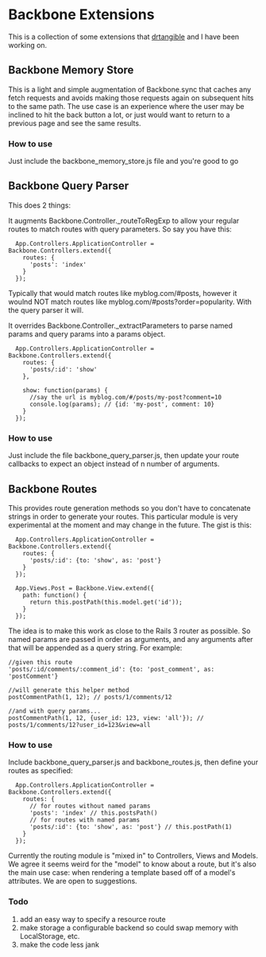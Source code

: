 # Backbone Extensions
This is a collection of some extensions that [drtangible](https://github.com/drtangible) and I have been working on. 

## Backbone Memory Store
This is a light and simple augmentation of Backbone.sync that caches any fetch requests and avoids making those requests again on subsequent hits to the same path. The use case is an experience where the user may be inclined to hit the back button a lot, or just would want to return to a previous page and see the same results. 

### How to use
Just include the backbone_memory_store.js file and you're good to go

## Backbone Query Parser
This does 2 things:

It augments Backbone.Controller._routeToRegExp to allow your regular routes to match routes with query parameters. So say you have this:

      App.Controllers.ApplicationController = Backbone.Controllers.extend({
        routes: {
          'posts': 'index'
        }
      });

Typically that would match routes like myblog.com/#posts, however it woulnd NOT match routes like myblog.com/#posts?order=popularity. With the query parser it will. 

It overrides Backbone.Controller._extractParameters to parse named params and query params into a params object.
  
      App.Controllers.ApplicationController = Backbone.Controllers.extend({
        routes: {
          'posts/:id': 'show'
        },

        show: function(params) {
          //say the url is myblog.com/#/posts/my-post?comment=10
          console.log(params); // {id: 'my-post', comment: 10}
        }
      });


### How to use
Just include the file backbone_query_parser.js, then update your route callbacks to expect an object instead of n number of arguments.
    
## Backbone Routes
This provides route generation methods so you don't have to concatenate strings in order to generate your routes. This particular module is very experimental at the moment and may change in the future. The gist is this:

      App.Controllers.ApplicationController = Backbone.Controllers.extend({
        routes: {
          'posts/:id': {to: 'show', as: 'post'}
        }
      });

      App.Views.Post = Backbone.View.extend({
        path: function() {
          return this.postPath(this.model.get('id'));
        }
      });

The idea is to make this work as close to the Rails 3 router as possible. So named params are passed in order as arguments, and any arguments after that will be appended as a query string. For example:

    //given this route
    'posts/:id/comments/:comment_id': {to: 'post_comment', as: 'postComment'}

    //will generate this helper method
    postCommentPath(1, 12); // posts/1/comments/12

    //and with query params...
    postCommentPath(1, 12, {user_id: 123, view: 'all'}); // posts/1/comments/12?user_id=123&view=all

### How to use
Include backbone_query_parser.js and backbone_routes.js, then define your routes as specified:

      App.Controllers.ApplicationController = Backbone.Controllers.extend({
        routes: {
          // for routes without named params
          'posts': 'index' // this.postsPath()
          // for routes with named params
          'posts/:id': {to: 'show', as: 'post'} // this.postPath(1)
        }
      });

Currently the routing module is "mixed in" to Controllers, Views and Models. We agree it seems weird for the "model" to know about a route, but it's also the main use case: when rendering a template based off of a model's attributes. We are open to suggestions. 

### Todo
1. add an easy way to specify a resource route
2. make storage a configurable backend so could swap memory with LocalStorage, etc.
3. make the code less jank
    
